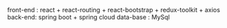 front-end : react + react-routing + react-bootstrap + redux-toolkit +  axios
back-end: spring boot + spring cloud
data-base : MySql
